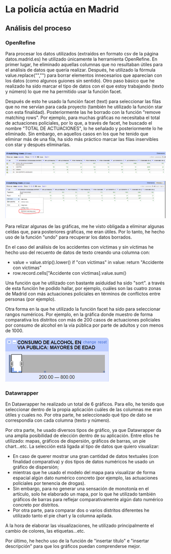 # La policía actúa en Madrid
## Análisis del proceso
### OpenRefine

Para procesar los datos utilizados (extraídos en formato csv de la página datos.madrid.es) he utilizado únicamente la herramienta OpenRefine. En primer lugar, he eliminado aquellas columnas que no resultaban útiles para el análisis de datos que quería realizar. Después, he utilizado la fórmula value.replace("","") para borrar elementos innecesarios que aparecían con los datos (como algunos guiones sin sentido). Otro paso básico que he realizado ha sido marcar el tipo de datos con el que estoy trabajando (texto y número) lo que me ha permitido usar la función facet.

Después de esto he usado la función facet (text) para seleccionar las filas que no me servían para cada proyecto (también he utilizado la función star con esta finalidad). Posteriormente las he borrado con la función "remove matching rows". Por ejemplo, para muchas gráficas no necesitaba el total de actuaciones policiales, por lo que, a través de facet, he buscado el nombre "TOTAL DE ACTUACIONES", lo he señalado y posteriormente lo he eliminado. Sin embargo, en aquellos casos en los que he tenido que eliminar más de una fila, ha sido más práctico marcar las filas inservibles con star y después eliminarlas.

![Esta imagen muestra cómo se marca star en OpenRefine](/img/OpenRefine-star.PNG)

![Esta imagen muestra la función de remove matching row](/img/OpenRefine-remove-matching.PNG)  

Para relizar algunas de las gráficas, me he visto obligada a eliminar algunas celdas que, para posteriores gráficas, me eran útiles. Por lo tanto, he hecho uso de la función "undo" para recuperar los datos borrados.


En el caso del análisis de los accidentes con víctimas y sin víctimas he hecho uso del recuento de datos de texto creando una columna con:
- value = value.strip().lower()
if "con víctimas" in value: return "Accidente con víctimas" 
- row.record.cells["Accidente con víctimas].value.sum() 

Una función que he utilizado con bastante asiduidad ha sido "sort". a través de esta función he podido hallar, por ejemplo, cuáles son las cuatro zonas de Madrid con más actuaciones policiales en términos de conflictos entre personas (por ejemplo). 

Otra forma en la que he utilizado la función facet ha sido para seleccionar rangos numéricos. Por ejemplo, en la gráfica donde muestro de forma comparativa los distritos con más de 200 casos de actuaciones policiales por consumo de alcohol en la vía pública por parte de adultos y con menos de 1000.

![Esta imagen muestra el uso de facet en OpenRefine](/img/OpenRefine-facet.PNG)

### Datawrapper

En Datawrapper he realizado un total de 6 gráficos. Para ello, he tenido que seleccionar dentro de la propia aplicación cuáles de las columnas me eran útiles y cuales no. Por otra parte, he seleccionado qué tipo de dato se correspondía con cada columna (texto y número).

Por otra parte, he usado diversos tipos de gráfico, ya que Datawrapper da una amplia posibilidad de elección dentro de su aplicación. Entre ellos he utilizado: mapas, gráficos de dispersión, gráficos de barras, un pie chart...etc. La selección está ligada al tipo de datos que quiero visualizar:
- En caso de querer mostrar una gran cantidad de datos textuales (con finalidad comparativa) y dos tipos de datos numéricos he usado un gráfico de dispersión;
- mientras que he usado el modelo del mapa para visualizar de forma espacial algún dato numérico concreto (por ejemplo, las actuaciones policiales por tenencia de drogas). 
- Sin embargo, para no generar una sensación de monotonía en el artículo, solo he elaborado un mapa, por lo que he utilizado también gráficos de barras para reflejar comparativamente algún dato numérico concreto por distritos.
- Por otra parte, para comparar dos o varios distritos diferentes he utilizado tanto el pie chart y la columna apilada. 

A la hora de elaborar las visualizaciones, he utilizado principalmente el cambio de colores, las etiquetas...etc.

Por último, he hecho uso de la función de "insertar título" e "insertar descripción" para que los gráficos puedan comprenderse mejor.
